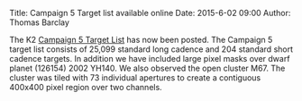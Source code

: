 Title: Campaign 5 Target list available online
Date: 2015-6-02 09:00
Author: Thomas Barclay

The K2 [Campaign 5 Target List](/k2-approved-programs.html#campaign-5) has now been posted. The Campaign 5 target list consists of 25,099 standard long cadence and 204 standard short cadence targets. In addition we have included large pixel masks over dwarf planet (126154) 2002 YH140. We also observed the open cluster M67. The cluster was tiled with 73 individual apertures to create a contiguous 400x400 pixel region over two channels.